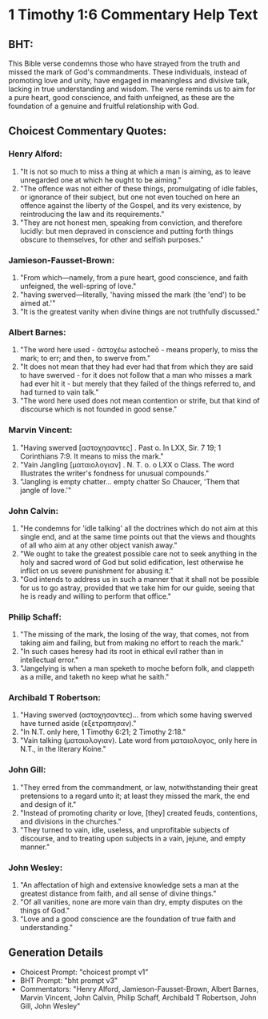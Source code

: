 # 1 Timothy 1:6 Commentary Help Text

## BHT:
This Bible verse condemns those who have strayed from the truth and missed the mark of God's commandments. These individuals, instead of promoting love and unity, have engaged in meaningless and divisive talk, lacking in true understanding and wisdom. The verse reminds us to aim for a pure heart, good conscience, and faith unfeigned, as these are the foundation of a genuine and fruitful relationship with God.

## Choicest Commentary Quotes:
### Henry Alford:
1. "It is not so much to miss a thing at which a man is aiming, as to leave unregarded one at which he ought to be aiming."
2. "The offence was not either of these things, promulgating of idle fables, or ignorance of their subject, but one not even touched on here an offence against the liberty of the Gospel, and its very existence, by reintroducing the law and its requirements."
3. "They are not honest men, speaking from conviction, and therefore lucidly: but men depraved in conscience and putting forth things obscure to themselves, for other and selfish purposes."

### Jamieson-Fausset-Brown:
1. "From which—namely, from a pure heart, good conscience, and faith unfeigned, the well-spring of love."
2. "having swerved—literally, 'having missed the mark (the 'end') to be aimed at.'"
3. "It is the greatest vanity when divine things are not truthfully discussed."

### Albert Barnes:
1. "The word here used - ἀστοχέω astocheō - means properly, to miss the mark; to err; and then, to swerve from."
2. "It does not mean that they had ever had that from which they are said to have swerved - for it does not follow that a man who misses a mark had ever hit it - but merely that they failed of the things referred to, and had turned to vain talk."
3. "The word here used does not mean contention or strife, but that kind of discourse which is not founded in good sense."

### Marvin Vincent:
1. "Having swerved [αστοχησαντες] . Past o. In LXX, Sir. 7 19; 1 Corinthians 7:9. It means to miss the mark."
2. "Vain Jangling [ματαιολογιαν] . N. T. o. o LXX o Class. The word Illustrates the writer's fondness for unusual compounds."
3. "Jangling is empty chatter... empty chatter So Chaucer, 'Them that jangle of love.'"

### John Calvin:
1. "He condemns for 'idle talking' all the doctrines which do not aim at this single end, and at the same time points out that the views and thoughts of all who aim at any other object vanish away."
2. "We ought to take the greatest possible care not to seek anything in the holy and sacred word of God but solid edification, lest otherwise he inflict on us severe punishment for abusing it."
3. "God intends to address us in such a manner that it shall not be possible for us to go astray, provided that we take him for our guide, seeing that he is ready and willing to perform that office."

### Philip Schaff:
1. "The missing of the mark, the losing of the way, that comes, not from taking aim and failing, but from making no effort to reach the mark." 
2. "In such cases heresy had its root in ethical evil rather than in intellectual error."
3. "Jangelying is when a man speketh to moche beforn folk, and clappeth as a mille, and taketh no keep what he saith."

### Archibald T Robertson:
1. "Having swerved (αστοχησαντες)... from which some having swerved have turned aside (εξετραπησαν)." 
2. "In N.T. only here, 1 Timothy 6:21; 2 Timothy 2:18."
3. "Vain talking (ματαιολογιαν). Late word from ματαιολογος, only here in N.T., in the literary Koine."

### John Gill:
1. "They erred from the commandment, or law, notwithstanding their great pretensions to a regard unto it; at least they missed the mark, the end and design of it."
2. "Instead of promoting charity or love, [they] created feuds, contentions, and divisions in the churches."
3. "They turned to vain, idle, useless, and unprofitable subjects of discourse, and to treating upon subjects in a vain, jejune, and empty manner."

### John Wesley:
1. "An affectation of high and extensive knowledge sets a man at the greatest distance from faith, and all sense of divine things."
2. "Of all vanities, none are more vain than dry, empty disputes on the things of God."
3. "Love and a good conscience are the foundation of true faith and understanding."


## Generation Details
- Choicest Prompt: "choicest prompt v1"
- BHT Prompt: "bht prompt v3"
- Commentators: "Henry Alford, Jamieson-Fausset-Brown, Albert Barnes, Marvin Vincent, John Calvin, Philip Schaff, Archibald T Robertson, John Gill, John Wesley"
